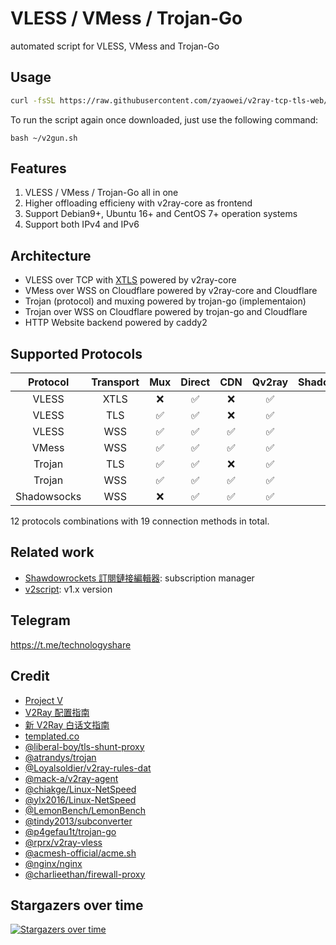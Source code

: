 # VLESS / VMess / Trojan-Go
automated script for VLESS, VMess and Trojan-Go

## Usage
```sh
curl -fsSL https://raw.githubusercontent.com/zyaowei/v2ray-tcp-tls-web/vless/src/v2gun.sh -o ~/v2gun.sh && bash ~/v2gun.sh
```
To run the script again once downloaded, just use the following command:
```
bash ~/v2gun.sh
```

## Features
1. VLESS / VMess / Trojan-Go all in one
2. Higher offloading efficieny with v2ray-core as frontend
3. Support Debian9+, Ubuntu 16+ and CentOS 7+ operation systems
4. Support both IPv4 and IPv6

## Architecture
+ VLESS over TCP with [XTLS](https://github.com/XTLS/Go) powered by v2ray-core
+ VMess over WSS on Cloudflare powered by v2ray-core and Cloudflare
+ Trojan (protocol) and muxing powered by trojan-go (implementaion)
+ Trojan over WSS on Cloudflare powered by trojan-go and Cloudflare
+ HTTP Website backend powered by caddy2

## Supported Protocols
| Protocol | Transport | Mux | Direct | CDN | Qv2ray | Shadowrocket | Clash | v2rayN(G) |
| :---: | :---: | :---: | :---: | :---: | :---: | :---: | :---: | :---: |
| VLESS | XTLS | ❌ | ✅ | ❌ | ✅ | ✅ | ❌ | ✅ |
| VLESS | TLS | ✅ | ✅ | ❌ | ✅ | ✅ | ❌ | ✅ |
| VLESS | WSS | ✅ | ✅ | ✅ | ✅ | ✅ | ❌ | ✅ |
| VMess | WSS | ✅ | ✅ | ✅ | ✅ | ✅ | ✅ | ✅ |
| Trojan | TLS | ✅ | ✅ | ❌ | ✅ | ✅ | ✅ | ✅ |
| Trojan | WSS | ✅ | ✅ | ✅ | ✅ | ✅ | ❌ | ✅ |
| Shadowsocks | WSS | ❌ | ✅ | ✅ | ✅ | ✅ | ✅ | ✅ |

12 protocols combinations with 19 connection methods in total.

## Related work
+ [Shawdowrockets 訂閱鏈接編輯器](https://www.phlinhng.com/b64-url-editor): subscription manager
+ [v2script](https://github.com/phlinhng/v2ray-tcp-tls-web/tree/master): v1.x version

## Telegram
https://t.me/technologyshare

## Credit
+ [Project V](https://www.v2fly.org/)
+ [V2Ray 配置指南](https://toutyrater.github.io/)
+ [新 V2Ray 白话文指南](https://guide.v2fly.org/)
+ [templated.co](https://templated.co)
+ [@liberal-boy/tls-shunt-proxy](https://github.com/liberal-boy/tls-shunt-proxy)
+ [@atrandys/trojan](https://github.com/atrandys/trojan)
+ [@Loyalsoldier/v2ray-rules-dat](https://github.com/Loyalsoldier/v2ray-rules-dat)
+ [@mack-a/v2ray-agent](https://github.com/mack-a/v2ray-agent)
+ [@chiakge/Linux-NetSpeed](https://github.com/chiakge/Linux-NetSpeed)
+ [@ylx2016/Linux-NetSpeed](https://github.com/ylx2016/Linux-NetSpeed)
+ [@LemonBench/LemonBench](https://github.com/LemonBench/LemonBench)
+ [@tindy2013/subconverter](https://github.com/tindy2013/subconverter)
+ [@p4gefau1t/trojan-go](https://github.com/p4gefau1t/trojan-go)
+ [@rprx/v2ray-vless](https://github.com/rprx/v2ray-vless)
+ [@acmesh-official/acme.sh](https://github.com/acmesh-official/acme.sh)
+ [@nginx/nginx](https://github.com/nginx/nginx)
+ [@charlieethan/firewall-proxy](https://github.com/charlieethan/firewall-proxy)

## Stargazers over time
[![Stargazers over time](https://starchart.cc/phlinhng/v2ray-tcp-tls-web.svg)](https://starchart.cc/phlinhng/v2ray-tcp-tls-web)
